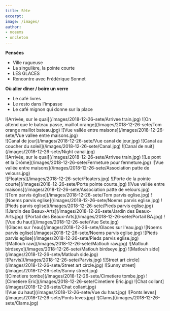 ```yaml
---
title: Sète
excerpt:
image: /images/
author:
- noeems
- oncletom
---
```

**Pensées**
- Ville rugueuse
- La singulière, la pointe courte
- LES GLACES
- Rencontre avec Frédérique Sonnet

**Où aller dîner / boire un verre**
- Le café livres
- Le resto dans l'impasse
- Le café mignon qui donne sur la place

<!-- Arrivée à Sète -->
<section class="gallery" markdown="span">
![Arrivée, sur le quai](/images/2018-12-26-sete/Arrivee train.jpg)
![On attend que le bateau passe, maillot orange](/images/2018-12-26-sete/Tom orange maillot bateau.jpg)
![Vue vallée entre maisons](/images/2018-12-26-sete/Vue vallee entre maisons.jpg)
</section>

<!-- Vues de Sète, canal -->
<section class="gallery" markdown="span">
![Canal de jour](/images/2018-12-26-sete/Vue canal de jour.jpg)
![Canal au coucher du soleil](/images/2018-12-26-sete/Canal.jpg)
![Canal de nuit](/images/2018-12-26-sete/Night canal.jpg)
</section>

<!-- Pointe courte paysage -->
<section class="gallery" markdown="span">
![Arrivée, sur le quai](/images/2018-12-26-sete/Arrivee train.jpg)
![Le pont et la Drôme](/images/2018-12-26-sete/Fermeture pour fermeture.jpg)
![Vue vallée entre maisons](/images/2018-12-26-sete/Association patte de velours.jpg)
</section>

<!-- Pointe courte portrait -->
<section class="gallery" markdown="span">
![Floaters](/images/2018-12-26-sete/Floaters.jpg)
![Porte de la pointe courte](/images/2018-12-26-sete/Porte pointe courte.jpg)
![Vue vallée entre maisons](/images/2018-12-26-sete/Association patte de velours.jpg)
</section>

<!-- Parvis église -->
<section class="gallery" markdown="span">
![Tom parvis église](/images/2018-12-26-sete/Tom parvis eglise.jpg)
![Noems parvis eglise](/images/2018-12-26-sete/Noems parvis eglise.jpg)
![Pieds parvis eglise](/images/2018-12-26-sete/Pieds parvis eglise.jpg)
</section>

<!-- Beaux-Arts -->
<section class="gallery" markdown="span">
![Jardin des Beaux-Arts](/images/2018-12-26-sete/Jardin des Beaux-Arts.jpg)
![Portail des Beaux-Arts](/images/2018-12-26-sete/Portail BA.jpg)
![Vue du haut](/images/2018-12-26-sete/Vue Sete.jpg)
</section>

<!-- Glaces -->
<section class="gallery" markdown="span">
![Glaces sur l'eau](/images/2018-12-26-sete/Glaces sur l'eau.jpg)
![Noems parvis eglise](/images/2018-12-26-sete/Noems parvis eglise.jpg)
![Pieds parvis eglise](/images/2018-12-26-sete/Pieds parvis eglise.jpg)
</section>

<!-- Matlouh -->
<section class="gallery" markdown="span">
![Matlouh raw](/images/2018-12-26-sete/Matlouh raw.jpg)
![Matlouh birdseye](/images/2018-12-26-sete/Matlouh birdseye.jpg)
![Matlouh side](/images/2018-12-26-sete/Matlouh side.jpg)
</section>

<!-- Vues de Sète, portrait -->
<section class="gallery" markdown="span">
![Parvis](/images/2018-12-26-sete/Parvis.jpg)
![Street art circle](/images/2018-12-26-sete/Street art circle.jpg)
![Sunny street](/images/2018-12-26-sete/Sunny street.jpg)
</section>

<!-- Cimetière et chat -->
<section class="gallery" markdown="span">
![Cimetiere tombe](/images/2018-12-26-sete/Cimetiere tombe.jpg)
![Cimetiere Eric](/images/2018-12-26-sete/Cimetiere Eric.jpg)
![Chat collant](/images/2018-12-26-sete/Chat collant.jpg)
</section>

<!-- Vues sétoises paysage -->
<section class="gallery" markdown="span">
![Vue du haut](/images/2018-12-26-sete/Vue du haut.jpg)
![Ponts leves](/images/2018-12-26-sete/Ponts leves.jpg)
![Clams](/images/2018-12-26-sete/Clams.jpg)
</section>
